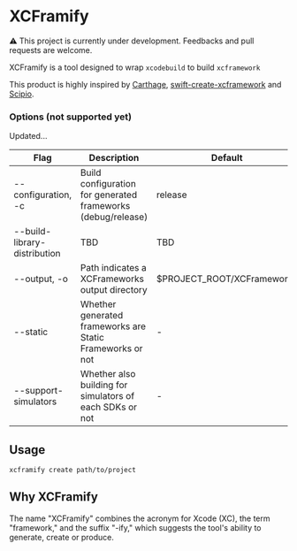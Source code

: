 # XCFramify

⚠️ This project is currently under development. Feedbacks and pull requests are welcome.

XCFramify is a tool designed to wrap `xcodebuild` to build `xcframework`

This product is highly inspired by [Carthage](https://github.com/Carthage/Carthage), [swift-create-xcframework](https://github.com/unsignedapps/swift-create-xcframework) and [Scipio](https://github.com/giginet/Scipio).

### Options (not supported yet)

Updated...

|Flag|Description|Default|
|---------|------------|-----------|
|-\-configuration, -c|Build configuration for generated frameworks (debug/release)|release|
|-\-build-library-distribution| TBD | TBD |
|-\-output, -o|Path indicates a XCFrameworks output directory|$PROJECT_ROOT/XCFrameworks|
|-\-static|Whether generated frameworks are Static Frameworks or not|-|
|-\-support-simulators|Whether also building for simulators of each SDKs or not|-|

## Usage

`xcframify create path/to/project`

## Why XCFramify

The name "XCFramify" combines the acronym for Xcode (XC), the term "framework," and the suffix "-ify," which suggests the tool's ability to generate, create or produce.
